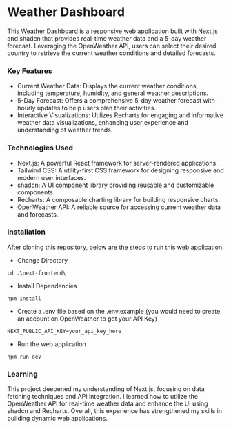 # Weather Dashboard

This Weather Dashboard is a responsive web application built with Next.js and shadcn that provides real-time weather data and a 5-day weather forecast. Leveraging the OpenWeather API, users can select their desired country to retrieve the current weather conditions and detailed forecasts.

### Key Features

- Current Weather Data: Displays the current weather conditions, including temperature, humidity, and general weather descriptions.
- 5-Day Forecast: Offers a comprehensive 5-day weather forecast with hourly updates to help users plan their activities.
- Interactive Visualizations: Utilizes Recharts for engaging and informative weather data visualizations, enhancing user experience and understanding of weather trends.

### Technologies Used

- Next.js: A powerful React framework for server-rendered applications.
- Tailwind CSS: A utility-first CSS framework for designing responsive and modern user interfaces.
- shadcn: A UI component library providing reusable and customizable components.
- Recharts: A composable charting library for building responsive charts.
- OpenWeather API: A reliable source for accessing current weather data and forecasts.

### Installation

After cloning this repository, below are the steps to run this web application.

- Change Directory

```
cd .\next-frontend\
```

- Install Dependencies

```
npm install
```

- Create a .env file based on the .env.example (you would need to create an account on OpenWeather to get your API Key)

```
NEXT_PUBLIC_API_KEY=your_api_key_here
```

- Run the web application

```
npm run dev
```

### Learning

This project deepened my understanding of Next.js, focusing on data fetching techniques and API integration. I learned how to utilize the OpenWeather API for real-time weather data and enhance the UI using shadcn and Recharts. Overall, this experience has strengthened my skills in building dynamic web applications.
